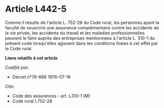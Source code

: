 # Article L442-5

Comme il résulte de l'article L. 752-28 du Code rural, les personnes ayant la faculté de souscrire une assurance
complémentaire contre les accidents de la vie privée, les accidents du travail et les maladies professionnelles peuvent le
faire auprès des entreprises mentionnées à l'article L. 310-1 du présent code lorsqu'elles agissent dans les conditions
fixées à cet effet par le Code rural.

**Liens relatifs à cet article**

_Codifié par_:

  - Décret n°76-666 1976-07-16

_Cite_:

  - Code des assurances - art. L310-1 (M)
  - Code rural L752-28
